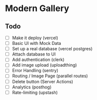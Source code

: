# Modern Gallery

## Todo

- [ ] Make it deploy (vercel)
- [ ] Basic UI with Mock Data
- [ ] Set up a real database (vercel postgres)
- [ ] Attach database to UI
- [ ] Add authentication (clerk)
- [ ] Add image upload (uploadthing)
- [ ] Error Handling (sentry)
- [ ] Routing / Image Page (parallel routes)
- [ ] Delete button (Server Actions)
- [ ] Analytics (posthog)
- [ ] Rate-limiting (upstash)

